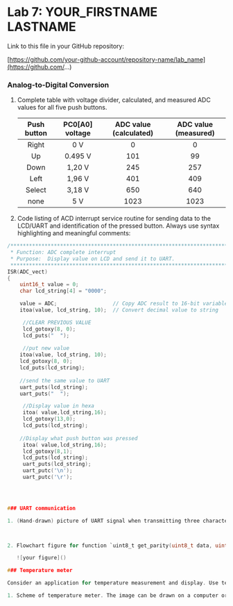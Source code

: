 # Lab 7: YOUR_FIRSTNAME LASTNAME

Link to this file in your GitHub repository:

[https://github.com/your-github-account/repository-name/lab_name](https://github.com/...)

### Analog-to-Digital Conversion

1. Complete table with voltage divider, calculated, and measured ADC values for all five push buttons.

   | **Push button** | **PC0[A0] voltage** | **ADC value (calculated)** | **ADC value (measured)** |
   | :-: | :-: | :-: | :-: |
   | Right  | 0&nbsp;V | 0   | 0   |
   | Up     | 0.495&nbsp;V | 101 | 99  |
   | Down   |   1,20 V    | 245    |  257 |
   | Left   |    1,96 V   | 401    | 409  |
   | Select |    3,18 V  |  650    | 640 |
   | none   |     5 V  |   1023  | 1023  |

2. Code listing of ACD interrupt service routine for sending data to the LCD/UART and identification of the pressed button. Always use syntax highlighting and meaningful comments:

```c
/**********************************************************************
 * Function: ADC complete interrupt
 * Purpose:  Display value on LCD and send it to UART.
 **********************************************************************/
ISR(ADC_vect)
{
    uint16_t value = 0;
    char lcd_string[4] = "0000";

    value = ADC;                  // Copy ADC result to 16-bit variable
    itoa(value, lcd_string, 10);  // Convert decimal value to string

     //CLEAR PREVIOUS VALUE
     lcd_gotoxy(8, 0);
     lcd_puts("  ");
     
     //put new value
    itoa(value, lcd_string, 10);
    lcd_gotoxy(8, 0);
    lcd_puts(lcd_string);
    
    //send the same value to UART
    uart_puts(lcd_string);
    uart_puts("  ");

     //Display value in hexa
     itoa( value,lcd_string,16);
     lcd_gotoxy(13,0);
     lcd_puts(lcd_string);
   
    //Display what push button was pressed
     itoa( value,lcd_string,16);
     lcd_gotoxy(8,1);
     lcd_puts(lcd_string);
     uart_puts(lcd_string);
     uart_putc('\n');
     uart_putc('\r');
  



### UART communication

1. (Hand-drawn) picture of UART signal when transmitting three character data `De2` in 4800 7O2 mode (7 data bits, odd parity, 2 stop bits, 4800&nbsp;Bd).



2. Flowchart figure for function `uint8_t get_parity(uint8_t data, uint8_t type)` which calculates a parity bit of input 8-bit `data` according to parameter `type`. The image can be drawn on a computer or by hand. Use clear descriptions of the individual steps of the algorithms.

   ![your figure]()

### Temperature meter

Consider an application for temperature measurement and display. Use temperature sensor [TC1046](http://ww1.microchip.com/downloads/en/DeviceDoc/21496C.pdf), LCD, one LED and a push button. After pressing the button, the temperature is measured, its value is displayed on the LCD and data is sent to the UART. When the temperature is too high, the LED will start blinking.

1. Scheme of temperature meter. The image can be drawn on a computer or by hand. Always name all components and their values.

  

